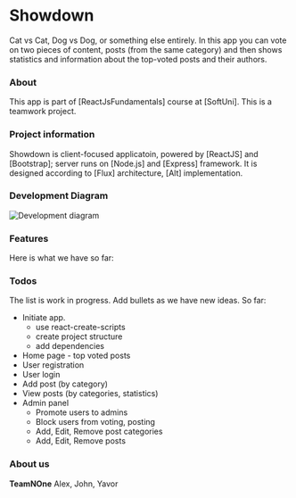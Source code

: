 # Showdown
Cat vs Cat, Dog vs Dog, or something else entirely. In this app you can vote on two pieces of content, posts (from the same category) and then shows statistics and information about the top-voted posts and their authors. 
### About 
This app is part of [ReactJsFundamentals] course at [SoftUni]. This is a teamwork project. 
### Project information
Showdown is client-focused applicatoin, powered by [ReactJS] and [Bootstrap]; server runs on [Node.js] and [Express] framework. It is designed according to [Flux] architecture, [Alt] implementation.
### Development Diagram
![Development diagram][dev_diagram]
### Features
Here is what we have so far:
### Todos
The list is work in progress. Add bullets as we have new ideas. So far:
- Initiate app. 
    - use react-create-scripts
    - create project structure
    - add dependencies
- Home page - top voted posts
- User registration
- User login
- Add post (by category)
- View posts (by categories, statistics)
- Admin panel
    - Promote users to admins
    - Block users from voting, posting
    - Add, Edit, Remove post categories
    - Add, Edit, Remove posts
### About us
**TeamNOne**
Alex, John, Yavor

[dev_diagram]: https://github.com/teamNOne/showdown/blob/master/dev-diagram.png?raw=true
